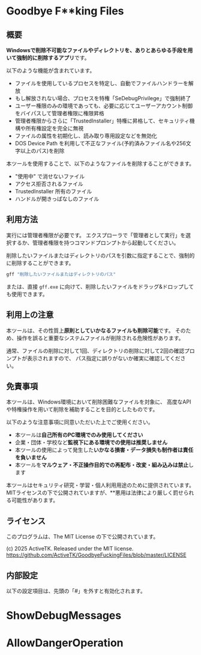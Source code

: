 # Goodbye F**king Files

## 概要

**Windowsで削除不可能なファイルやディレクトリを、ありとあらゆる手段を用いて強制的に削除するアプリ**です。

以下のような機能が含まれています。
- ファイルを使用しているプロセスを特定し、自動でファイルハンドラーを解放
- もし解放されない場合、プロセスを特権「SeDebugPrivilege」で強制終了
- ユーザー権限のみの環境であっても、必要に応じてユーザーアカウント制御をバイパスして管理者権限に権限昇格
- 管理者権限からさらに「TrustedInstaller」特権に昇格して、セキュリティ機構や所有権設定を完全に無視
- ファイルの属性を初期化し、読み取り専用設定などを無効化
- DOS Device Path を利用して不正なファイル(予約済みファイル名や256文字以上のパス)を削除

本ツールを使用することで、以下のようなファイルを削除することができます。
- "使用中" で消せないファイル
- アクセス拒否されるファイル
- TrustedInstaller 所有のファイル
- ハンドルが開きっぱなしのファイル

## 利用方法

実行には管理者権限が必要です。
エクスプローラで「管理者として実行」を選択するか、管理者権限を持つコマンドプロンプトから起動してください。

削除したいファイルまたはディレクトリのパスを引数に指定することで、強制的に削除することができます。

```bash
gff "削除したいファイルまたはディレクトリのパス"
```

または、直接 `gff.exe` に向けて、削除したいファイルをドラッグ&ドロップしても使用できます。

## 利用上の注意

本ツールは、その性質上**原則としていかなるファイルも削除可能**です。
そのため、操作を誤ると重要なシステムファイルが削除される危険性があります。

通常、ファイルの削除に対して1回、ディレクトリの削除に対して2回の確認プロンプトが表示されますので、
パス指定に誤りがないか確実に確認してください。

## 免責事項

本ツールは、Windows環境において削除困難なファイルを対象に、
高度なAPIや特権操作を用いて削除を補助することを目的としたものです。

以下のような注意事項に同意いただいた上でご使用ください。

- 本ツールは**自己所有のPC環境でのみ使用してください**
- 企業・団体・学校など**監視下にある環境での使用は推奨しません**
- 本ツールの使用によって発生した**いかなる損害・データ損失も制作者は責任を負いません**
- 本ツールを**マルウェア・不正操作目的での再配布・改変・組み込みは禁止**します

本ツールはセキュリティ研究・学習・個人利用用途のために提供されています。
MITライセンスの下で公開されていますが、**悪用は法律により厳しく罰せられる可能性があります。

## ライセンス

このプログラムは、The MIT License の下で公開されています。

(c) 2025 ActiveTK.
Released under the MIT license.
https://github.com/ActiveTK/GoodbyeFuckingFiles/blob/master/LICENSE

## 内部設定

以下の設定項目は、先頭の「#」を外すと有効化されます。

# ShowDebugMessages
# AllowDangerOperation
